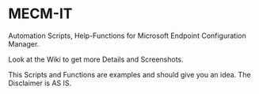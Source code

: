 # MECM-IT
Automation Scripts, Help-Functions for Microsoft Endpoint Configuration Manager.

Look at the Wiki to get more Details and Screenshots.

This Scripts and Functions are examples and should give you an idea. The Disclaimer is AS IS.
